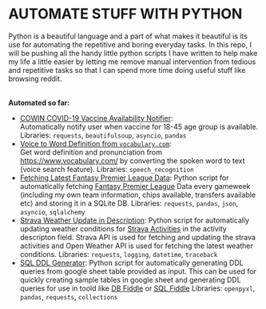 # AUTOMATE STUFF WITH PYTHON

Python is a beautiful language and a part of what makes it beautiful is its use for automating the repetitive and boring everyday tasks.
In this repo, I will be pushing all the handy little python scripts I have written to help make my life a little easier by letting me remove manual intervention
from tedious and repetitive tasks so that I can spend more time doing useful stuff like browsing reddit.
<br><br>  

**Automated so far:**  
- [COWIN COVID-19 Vaccine Availability Notifier](vaccine_automatic_notification):   
  Automatically notify user when vaccine for 18-45 age group is available. Libraries: `requests`, `beautifulsoup`, `asyncio`, `pandas`
- [Voice to Word Definition from `vocabulary.com`](voice_to_word_definition):   
  Get word definition and pronunciation from https://www.vocabulary.com/ by converting the spoken word to text (voice search feature). Libraries: `speech_recognition`
- [Fetching Latest Fantasy Premier League Data](fantasy_permier_league_data):
  Python script for automatically fetching [Fantasy Premier League](https://www.premierleague.com/news/2173986) Data every gameweek (including my own team information, chips available, transfers available etc) and storing it in a SQLite DB. Libraries: `requests`, `pandas`, `json`, `asyncio`, `sqlalchemy`
- [Strava Weather Update in Description](strava-weather-update):
  Python script for automatically updating weather conditions for [Strava Activities](https://www.strava.com/dashboard) in the activity descripton field. Strava API is used for fetching and updating the strava activities and Open Weather API is used for fetching the latest weather conditions. Libraries: `requests`, `logging`, `datetime`, `traceback`
- [SQL DDL Generator](sql-ddl-generator):
  Python script for automatically generating DDL queries from google sheet table provided as input. This can be used for quickly creating sample tables in google sheet and generating DDL queries for use in toold like [DB Fiddle](https://dbfiddle.uk/) or [SQL Fiddle](http://sqlfiddle.com/) Libraries: `openpyxl`, `pandas`, `requests`, `collections`

